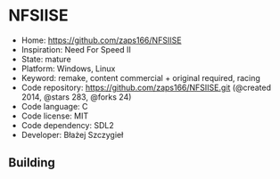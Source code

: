 # NFSIISE

- Home: https://github.com/zaps166/NFSIISE
- Inspiration: Need For Speed II
- State: mature
- Platform: Windows, Linux
- Keyword: remake, content commercial + original required, racing
- Code repository: https://github.com/zaps166/NFSIISE.git (@created 2014, @stars 283, @forks 24)
- Code language: C
- Code license: MIT
- Code dependency: SDL2
- Developer: Błażej Szczygieł

## Building
